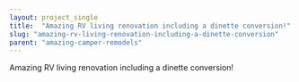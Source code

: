 ```yaml
---
layout: project_single
title:  "Amazing RV living renovation including a dinette conversion!"
slug: "amazing-rv-living-renovation-including-a-dinette-conversion"
parent: "amazing-camper-remodels"
---
```

Amazing RV living renovation including a dinette conversion!
